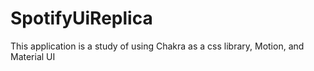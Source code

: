 # SpotifyUiReplica
This application is a study of using Chakra as a css library, Motion, and Material UI
